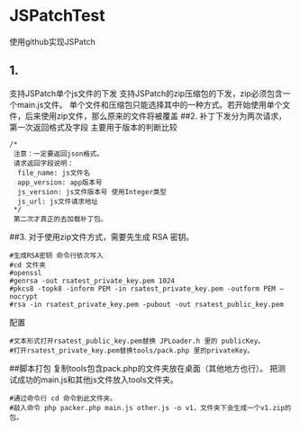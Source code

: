 # JSPatchTest
使用github实现JSPatch 
## 1.
支持JSPatch单个js文件的下发
支持JSPatch的zip压缩包的下发，zip必须包含一个main.js文件。
单个文件和压缩包只能选择其中的一种方式。若开始使用单个文件，后来使用zip文件，那么原来的文件将被覆盖
##2.
补丁下发分为两次请求，第一次返回格式及字段
主要用于版本的判断比较
```
/*
 注意：一定要返回json格式。
 请求返回字段说明：
  file_name: js文件名
  app_version: app版本号
  js_version: js文件版本号 使用Integer类型
  js_url: js文件请求地址
 */
 第二次才真正的去加载补丁包。
 ```
 ##3.
 对于使用zip文件方式，需要先生成 RSA 密钥。
 ```
 #生成RSA密钥 命令行依次写入
#cd 文件夹
#openssl
#genrsa -out rsatest_private_key.pem 1024
#pkcs8 -topk8 -inform PEM -in rsatest_private_key.pem -outform PEM –nocrypt
#rsa -in rsatest_private_key.pem -pubout -out rsatest_public_key.pem
```
配置
```
#文本形式打开rsatest_public_key.pem替换 JPLoader.h 里的 publicKey。
#打开rsatest_private_key.pem替换tools/pack.php 里的privateKey。
```

##脚本打包
复制tools包含pack.php的文件夹放在桌面（其他地方也行）。
把测试成功的main.js和其他js文件放入tools文件夹。
```
#通过命令行 cd 命令到此文件夹。
#敲入命令 php packer.php main.js other.js -o v1，文件夹下会生成一个v1.zip的包。
```
